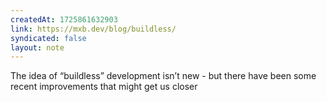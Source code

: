 ```yaml
---
createdAt: 1725861632903
link: https://mxb.dev/blog/buildless/
syndicated: false
layout: note
---
```


The idea of “buildless” development isn’t new - but there have been some recent improvements that might get us closer
